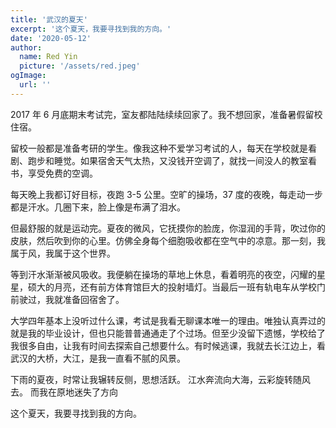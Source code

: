 ```yaml
---
title: '武汉的夏天'
excerpt: '这个夏天，我要寻找到我的方向。'
date: '2020-05-12'
author:
  name: Red Yin
  picture: '/assets/red.jpeg'
ogImage:
  url: ''
---
```


2017 年 6 月底期末考试完，室友都陆陆续续回家了。我不想回家，准备暑假留校住宿。

留校一般都是准备考研的学生。像我这种不爱学习考试的人，每天在学校就是看剧、跑步和睡觉。如果宿舍天气太热，又没钱开空调了，就找一间没人的教室看书，享受免费的空调。

每天晚上我都订好目标，夜跑 3-5 公里。空旷的操场，37 度的夜晚，每走动一步都是汗水。几圈下来，脸上像是布满了泪水。

但最舒服的就是运动完。夏夜的微风，它抚摸你的脸庞，你湿润的手背，吹过你的皮肤，然后吹到你的心里。仿佛全身每个细胞吸收都在空气中的凉意。那一刻，我属于风，我属于这个世界。

等到汗水渐渐被风吸收。我便躺在操场的草地上休息，看着明亮的夜空，闪耀的星星，硕大的月亮，还有前方体育馆巨大的投射墙灯。当最后一班有轨电车从学校门前驶过，我就准备回宿舍了。

大学四年基本上没听过什么课，考试是我看无聊课本唯一的理由。唯独认真弄过的就是我的毕业设计，但也只能普普通通走了个过场。但至少没留下遗憾，学校给了我很多自由，让我有时间去探索自己想要什么。有时候逃课，我就去长江边上，看武汉的大桥，大江，是我一直看不腻的风景。

下雨的夏夜，时常让我辗转反侧，思想活跃。
江水奔流向大海，云彩旋转随风去。
而我在原地迷失了方向

这个夏天，我要寻找到我的方向。
